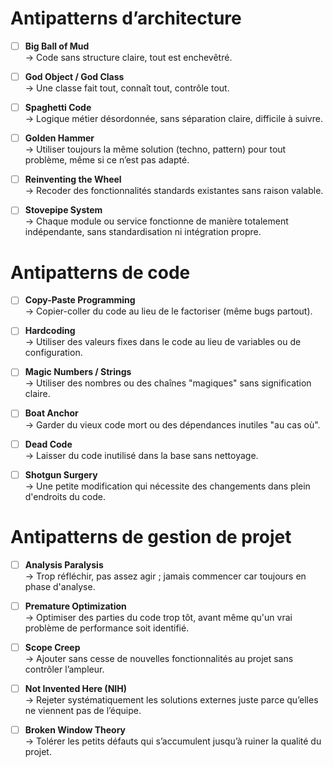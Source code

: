 # Antipatterns d’architecture

- [ ] **Big Ball of Mud**  
  → Code sans structure claire, tout est enchevêtré.

- [ ] **God Object / God Class**  
  → Une classe fait tout, connaît tout, contrôle tout.

- [ ] **Spaghetti Code**  
  → Logique métier désordonnée, sans séparation claire, difficile à suivre.

- [ ] **Golden Hammer**  
  → Utiliser toujours la même solution (techno, pattern) pour tout problème, même si ce n’est pas adapté.

- [ ] **Reinventing the Wheel**  
  → Recoder des fonctionnalités standards existantes sans raison valable.

- [ ] **Stovepipe System**  
  → Chaque module ou service fonctionne de manière totalement indépendante, sans standardisation ni intégration propre.

# Antipatterns de code

- [ ] **Copy-Paste Programming**  
  → Copier-coller du code au lieu de le factoriser (même bugs partout).

- [ ] **Hardcoding**  
  → Utiliser des valeurs fixes dans le code au lieu de variables ou de configuration.

- [ ] **Magic Numbers / Strings**  
  → Utiliser des nombres ou des chaînes "magiques" sans signification claire.

- [ ] **Boat Anchor**  
  → Garder du vieux code mort ou des dépendances inutiles "au cas où".

- [ ] **Dead Code**  
  → Laisser du code inutilisé dans la base sans nettoyage.

- [ ] **Shotgun Surgery**  
  → Une petite modification qui nécessite des changements dans plein d'endroits du code.

# Antipatterns de gestion de projet

- [ ] **Analysis Paralysis**  
  → Trop réfléchir, pas assez agir ; jamais commencer car toujours en phase d'analyse.

- [ ] **Premature Optimization**  
  → Optimiser des parties du code trop tôt, avant même qu'un vrai problème de performance soit identifié.

- [ ] **Scope Creep**  
  → Ajouter sans cesse de nouvelles fonctionnalités au projet sans contrôler l’ampleur.

- [ ] **Not Invented Here (NIH)**  
  → Rejeter systématiquement les solutions externes juste parce qu’elles ne viennent pas de l’équipe.

- [ ] **Broken Window Theory**  
  → Tolérer les petits défauts qui s’accumulent jusqu’à ruiner la qualité du projet.
